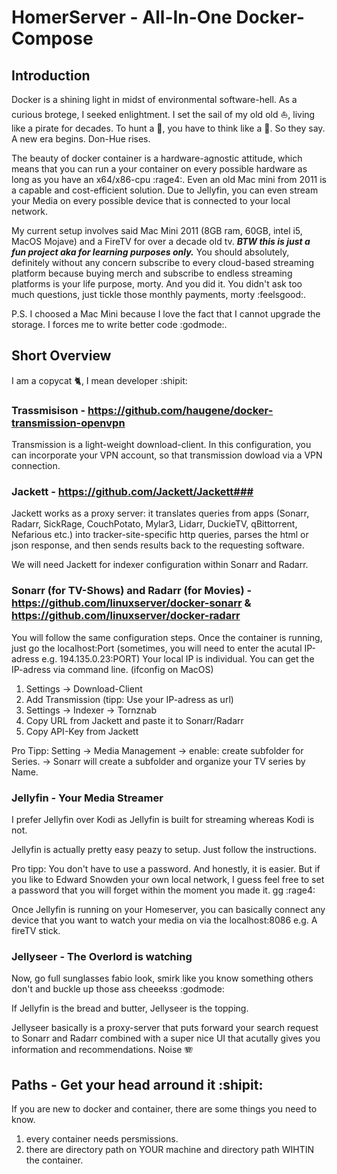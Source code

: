 # HomerServer - All-In-One Docker-Compose

## Introduction ##

Docker is a shining light in midst of environmental software-hell. As a curious brotege, I seeked enlightment. I set the sail of my old old ⛵, living like a pirate for decades. To hunt a 🐳, you have to think like a 🐳. So they say. A new era begins. Don-Hue rises.

The beauty of docker container is a hardware-agnostic attitude, which means that you can run a your container on every possible hardware as long as you have an x64/x86-cpu :rage4:. Even an old Mac mini from 2011 is a capable and cost-efficient solution. Due to Jellyfin, you can even stream your Media on every possible device that is connected to your local network. 

My current setup involves said Mac Mini 2011 (8GB ram, 60GB, intel i5, MacOS Mojave) and a FireTV for over a decade old tv. ***BTW this is just a fun project aka for learning purposes only.*** You should absolutely, definitely without any concern subscribe to every cloud-based streaming platform because buying merch and subscribe to endless streaming platforms is your life purpose, morty. And you did it. You didn't ask too much questions, just tickle those monthly payments, morty :feelsgood:. 

P.S. I choosed a Mac Mini because I love the fact that I cannot upgrade the storage. I forces me to write better code :godmode:.

## Short Overview ##
I am a copycat 🐈, I mean developer :shipit:

### Trassmisison - https://github.com/haugene/docker-transmission-openvpn ###
Transmission is a light-weight download-client. In this configuration, you can incorporate your VPN account, so that transmission dowload via a VPN connection. 

### Jackett - https://github.com/Jackett/Jackett###
Jackett works as a proxy server: it translates queries from apps (Sonarr, Radarr, SickRage, CouchPotato, Mylar3, Lidarr, DuckieTV, qBittorrent, Nefarious etc.) into tracker-site-specific http queries, parses the html or json response, and then sends results back to the requesting software. 

We will need Jackett for indexer configuration within Sonarr and Radarr.

### Sonarr (for TV-Shows) and Radarr (for Movies) - https://github.com/linuxserver/docker-sonarr & https://github.com/linuxserver/docker-radarr ###
You will follow the same configuration steps.
Once the container is running, just go the localhost:Port (sometimes, you will need to enter the acutal IP-adress e.g. 194.135.0.23:PORT) Your local IP is individual. You can get the IP-adress via command line. (ifconfig on MacOS)

1) Settings -> Download-Client
2) Add Transmission (tipp: Use your IP-adress as url)
3) Settings -> Indexer -> Tornznab
4) Copy URL from Jackett and paste it to Sonarr/Radarr
5) Copy API-Key from Jackett

Pro Tipp: Setting -> Media Management -> enable: create subfolder for Series. 
-> Sonarr will create a subfolder and organize your TV series by Name. 

### Jellyfin - Your Media Streamer ###
I prefer Jellyfin over Kodi as Jellyfin is built for streaming whereas Kodi is not. 

Jellyfin is actually pretty easy peazy to setup. Just follow the instructions. 

Pro tipp: You don't have to use a password. And honestly, it is easier. But if you like to Edward Snowden your own local network, I guess feel free to set a password that you will forget within the moment you made it. 
 gg :rage4:

Once Jellyfin is running on your Homeserver, you can basically connect any device that you want to watch your media on via the localhost:8086 e.g. A fireTV stick. 

### Jellyseer - The Overlord is watching ###
Now, go full sunglasses fabio look, smirk like you know something others don't and buckle up those ass cheeekss :godmode:

If Jellyfin is the bread and butter, Jellyseer is the topping. 

Jellyseer basically is a proxy-server that puts forward your search request to Sonarr and Radarr combined with a super nice UI that acutally gives you information and recommendations. Noise 🪗

## Paths - Get your head arround it :shipit: ##
If you are new to docker and container, there are some things you need to know. 

1) every container needs persmissions. 
2) there are directory path on YOUR machine and directory path WIHTIN the container. 
